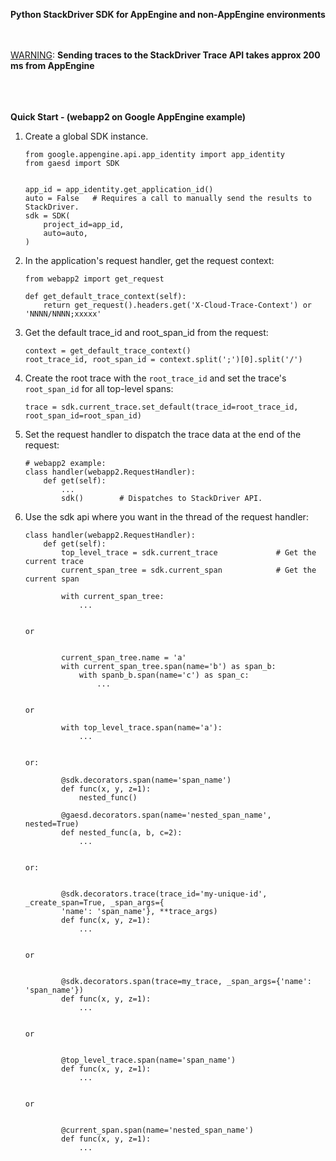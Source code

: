 
**Python StackDriver SDK for AppEngine and non-AppEngine environments**

<br>
<br>
<u>WARNING</u>: <b>Sending traces to the StackDriver Trace API takes approx 
200 ms from AppEngine</b>
<br>
<br>
<br>
<br>


**Quick Start - (webapp2 on Google AppEngine example)**

1.  Create a global SDK instance.
    ```
    from google.appengine.api.app_identity import app_identity
    from gaesd import SDK
    

    app_id = app_identity.get_application_id()
    auto = False   # Requires a call to manually send the results to StackDriver.
    sdk = SDK(
        project_id=app_id, 
        auto=auto,
    )
    ```

2.  In the application's request handler, get the request context:
    ```
    from webapp2 import get_request
    
    def get_default_trace_context(self):
        return get_request().headers.get('X-Cloud-Trace-Context') or 'NNNN/NNNN;xxxxx'
    ```

3.  Get the default trace_id and root_span_id from the request:
    ```
    context = get_default_trace_context()
    root_trace_id, root_span_id = context.split(';')[0].split('/')
    ```

4.  Create the root trace with the `root_trace_id` and set the trace's `root_span_id` for all 
top-level spans:
    ```
    trace = sdk.current_trace.set_default(trace_id=root_trace_id, root_span_id=root_span_id)
    ```
   
5.  Set the request handler to dispatch the trace data at the end of the request:
    ```
    # webapp2 example:
    class handler(webapp2.RequestHandler):
        def get(self):
            ...
            sdk()        # Dispatches to StackDriver API.
    ```

6.  Use the sdk api where you want in the thread of the request handler:
    ```
    class handler(webapp2.RequestHandler):
        def get(self):
            top_level_trace = sdk.current_trace             # Get the current trace
            current_span_tree = sdk.current_span            # Get the current span
            
            with current_span_tree:
                ...
            
    
    or
    
    
            current_span_tree.name = 'a'
            with current_span_tree.span(name='b') as span_b:
                with spanb_b.span(name='c') as span_c:
                    ...
            
    
    or
    
            with top_level_trace.span(name='a'):
                ...
        
        
    or:
    
            @sdk.decorators.span(name='span_name')
            def func(x, y, z=1):
                nested_func()
                
            @gaesd.decorators.span(name='nested_span_name', nested=True)
            def nested_func(a, b, c=2):
                ...    


    or:

    
            @sdk.decorators.trace(trace_id='my-unique-id', _create_span=True, _span_args={
            'name': 'span_name'}, **trace_args)
            def func(x, y, z=1):
                ...
    
    
    or
    
    
            @sdk.decorators.span(trace=my_trace, _span_args={'name': 'span_name'})
            def func(x, y, z=1):
                ...
        

    or
    
            
            @top_level_trace.span(name='span_name')
            def func(x, y, z=1):
                ...


    or
    
            
            @current_span.span(name='nested_span_name')
            def func(x, y, z=1):
                ...


    ```
